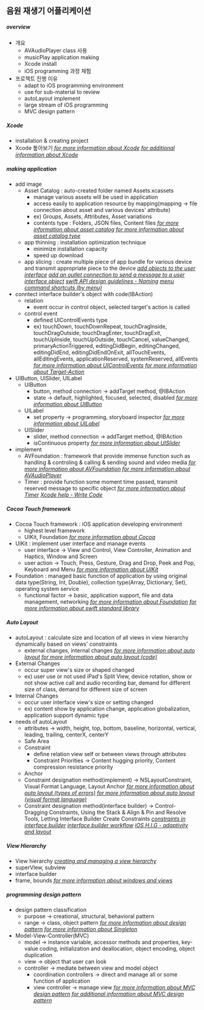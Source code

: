 ## 음원 재생기 어플리케이션

##### overview
- 개요
  * AVAudioPlayer class 사용
  * musicPlay application making
  * Xcode install
  * iOS programming 과정 체험
- 프로젝트 진행 이유
  * adapt to iOS programming environment
  * use for sub-material to review
  * autoLayout implement
  * large stream of iOS programming
  * MVC design pattern

##### Xcode
- installation & creating project
- Xcode 톺아보기
*[for more information about Xcode](https://developer.apple.com/xcode/ide/)*
*[for additional information about Xcode](http://help.apple.com/xcode/mac/current/)*

##### making application
- add image
  * Asset Catalog : auto-created folder named Assets.xcassets
    + manage various assets will be used in application
    + access easily to application resource by mapping(mapping -> file connection about asset and various devices' attribute)
    + ex) Groups, Assets, Attributes, Asset variations
    + contents type : Folders, JSON files, Content files
    *[for more information about asset catalog](http://help.apple.com/xcode/mac/current/#/dev10510b1f7)*
    *[for more information about asset catalog type](https://developer.apple.com/library/content/documentation/Xcode/Reference/xcode_ref-Asset_Catalog_Format/AssetTypes.html)*
  * app thinning : installation optimization technique
    + minimize installation capacity
    + speed up download
  * app slicing : create multiple piece of app bundle for various device and transmit appropriate piece to the device
  *[add objects to the user interface](http://help.apple.com/xcode/mac/current/#/dev9ffcd0c51)*
  *[add an outlet connection to send a message to a user interface object](http://help.apple.com/xcode/mac/current/#/devc06f7ee11)*
  *[swift API design guidelines - Naming](https://swift.org/documentation/api-design-guidelines/#naming)*
  *[menu command shortcuts (by menu)](https://developer.apple.com/library/content/documentation/IDEs/Conceptual/xcode_help-command_shortcuts/MenuCommands/MenuCommands014.html)*
- conntect interface builder's object with code(IBAction)
  * relation
    + event occur in control object, selected target's action is called
  * control event
    + defined UIControlEvents type
    + ex) touchDown, touchDownRepeat, touchDragInside, touchDragOutside, touchDragEnter, touchDragExit, touchUpInside, touchUpOutside, touchCancel, valueChanged, primaryActionTriggered, editingDidBegin, editingChanged, editingDidEnd, editingDidEndOnExit, allTouchEvents, allEditingEvents, applicationReserved, systemReserved, allEvents
    *[for more information about UIControlEvents](https://developer.apple.com/documentation/uikit/uicontrolevents)*
    *[for more information about Target-Action](https://developer.apple.com/library/content/documentation/General/Conceptual/CocoaEncyclopedia/Target-Action/Target-Action.html)*
- UIButton, UISlider, UILabel
  * UIButton
    + button, method connection -> addTarget method, @IBAction
    + state -> default, highlighted, focused, selected, disabled
    *[for more information about UIButton](https://developer.apple.com/documentation/uikit/uibutton)*
  * UILabel
    + set property -> programming, storyboard inspector
    *[for more information about UILabel](https://developer.apple.com/documentation/uikit/uilabel)*
  * UISlider
    + slider, method connection -> addTarget method, @IBAction
    + isContinuous property
    *[for more information about UISlider](https://developer.apple.com/documentation/uikit/uislider)*
- implement
  * AVFoundation : framework that provide immense function such as handling & controling & calling & sending sound and video media
  *[for more information about AVFoundation](https://developer.apple.com/documentation/avfoundation)*
  *[for more information about AVAudioPlayer](https://developer.apple.com/documentation/avfoundation/avaudioplayer)*
  * Timer : provide function some moment time passed, transmit reserved message to specific object
  *[for more information about Timer](https://developer.apple.com/documentation/foundation/timer)*
  *[Xcode help - Write Code](http://help.apple.com/xcode/mac/current/#/dev8716704af)*

##### Cocoa Touch framework
- Cocoa Touch framework : iOS application developing environment
  * highest level framework
  * UIKit, Foundation
  *[for more information about Cocoa](https://developer.apple.com/library/content/documentation/General/Conceptual/DevPedia-CocoaCore/Cocoa.html)*
- UIKit : implement user interface and manage events
  * user interface -> View and Control, View Controller, Animation and Haptics, Window and Screen
  * user action -> Touch, Press, Gesture, Drag and Drop, Peek and Pop, Keyboard and Menu
  *[for more information about UIKit](https://developer.apple.com/documentation/uikit)*
- Foundation : managed basic function of application by using original data type(String, Int, Double), collection type(Array, Dictionary, Set), operating system service
  * functional factor -> basic, application support, file and data management, networking
  *[for more information about Foundation](https://developer.apple.com/documentation/foundation)*
  *[for more information about swift standard library](https://developer.apple.com/documentation/swift)*

##### Auto Layout
- autoLayout : calculate size and location of all views in view hierarchy dynamically based on views' constraints
  * external changes, internal changes
  *[for more information about auto layout](https://developer.apple.com/library/content/documentation/UserExperience/Conceptual/AutolayoutPG/index.html#//apple_ref/doc/uid/TP40010853-CH7-SW1)*
  *[for more information about auto layout (code)](https://developer.apple.com/library/content/documentation/UserExperience/Conceptual/AutolayoutPG/ProgrammaticallyCreatingConstraints.html#//apple_ref/doc/uid/TP40010853-CH16-SW1)*
- External Changes
  * occur super view's size or shaped changed
  * ex) user use or not used iPad's Split View, device rotation, show or not show active call and audio recording bar, demand for different size of class, demand for different size of screen
- Internal Changes
  * occur user interface view's size or setting changed
  * ex) content show by application change, application globalization, application support dynamic type
- needs of autoLayout
  * attributes -> width, height, top, bottom, baseline, horizontal, vertical, leading, trailing, centerX, centerY
  * Safe Area
  * Constraint
    + define relation view self or between views through attributes
    + Constraint Priorities -> Content hugging priority, Content compression resistance priority
  * Anchor
  * Constraint designation method(implement) -> NSLayoutConstraint, Visual Format Language, Layout Anchor
  *[for more information about auto layout (types of errors)](https://developer.apple.com/library/content/documentation/UserExperience/Conceptual/AutolayoutPG/TypesofErrors.html#//apple_ref/doc/uid/TP40010853-CH22-SW1)*
  *[for more information about auto layout (visual format language)](https://developer.apple.com/library/content/documentation/UserExperience/Conceptual/AutolayoutPG/VisualFormatLanguage.html#//apple_ref/doc/uid/TP40010853-CH27-SW1)*
  * Constraint designation method(interface builder) -> Control-Dragging Constraints, Using the Stack & Align & Pin and Resolve Tools, Letting Interface Builder Create Constraints
  *[constraints in interface builder](https://developer.apple.com/library/content/documentation/UserExperience/Conceptual/AutolayoutPG/WorkingwithConstraintsinInterfaceBuidler.html#//apple_ref/doc/uid/TP40010853-CH10-SW1)*
  *[interface builder workflow](http://help.apple.com/xcode/mac/current/#/dev31645f17f)*
  *[iOS H.I.G - adaptivity and layout](https://developer.apple.com/ios/human-interface-guidelines/visual-design/adaptivity-and-layout/)*



##### View Hierarchy
- View hierarchy
*[creating and managing a view hierarchy](https://developer.apple.com/library/content/documentation/WindowsViews/Conceptual/ViewPG_iPhoneOS/CreatingViews/CreatingViews.html#//apple_ref/doc/uid/TP40009503-CH5-SW47)*
- superVIew, subview
- interface builder
- frame, bounds
*[for more information about windows and views](https://developer.apple.com/library/content/documentation/WindowsViews/Conceptual/ViewPG_iPhoneOS/Introduction/Introduction.html)*

##### programming design pattern
- design pattern classification
  * purpose -> creational, structural, behavioral pattern
  * range -> class, object pattern
  *[for more information about design pattern](https://en.wikipedia.org/wiki/Software_design_pattern)*
  *[for more information about Singleton](https://developer.apple.com/library/content/documentation/General/Conceptual/DevPedia-CocoaCore/Singleton.html)*
- Model-View-Controller(MVC)
  * model -> instance variable, accessor methods and properties, key-value coding, initialization and deallocation, object encoding, object duplication
  * view -> object that user can look
  * controller -> mediate between view and model object
    + coordination controllers -> direct and manage all or some function of application
    + view controller -> manage view
  *[for more information about MVC design pattern](https://developer.apple.com/library/content/documentation/General/Conceptual/DevPedia-CocoaCore/MVC.html)*
  *[for additional information about MVC design pattern](https://developer.apple.com/library/content/documentation/General/Conceptual/CocoaEncyclopedia/Model-View-Controller/Model-View-Controller.html)*

